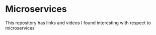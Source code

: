 # Microservices

This repository has links and videos I found interesting with respect to microservices 
